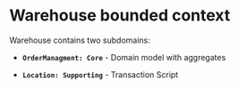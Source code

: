 # Warehouse bounded context

Warehouse contains two subdomains:

- **`OrderManagment: Core`** - Domain model with aggregates

- **`Location: Supporting`** - Transaction Script
